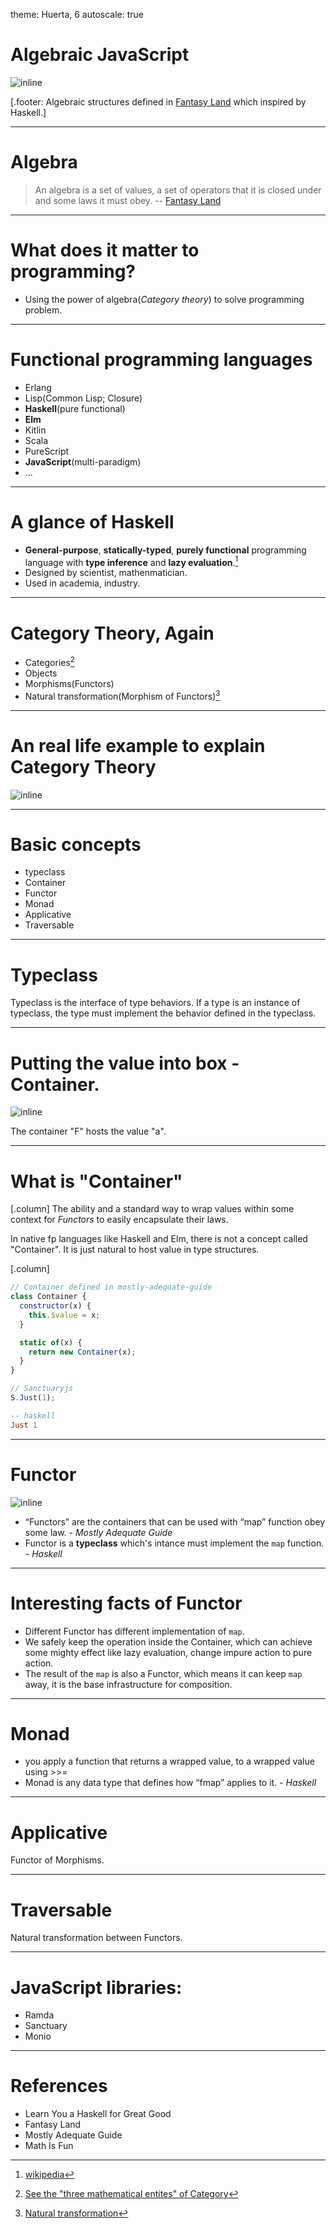 theme: Huerta, 6
autoscale: true

# Algebraic JavaScript

![inline](https://github.com/fantasyland/fantasy-land/raw/master/figures/dependencies.png)

[.footer: Algebraic structures defined in [Fantasy Land](https://github.com/fantasyland/fantasy-land) which inspired by Haskell.]

---

# Algebra

> An algebra is a set of values, a set of operators that it is closed under and some laws it must obey.
> -- [Fantasy Land](https://github.com/fantasyland/fantasy-land#general)

---

# What does it matter to programming?

* Using the power of algebra(_Category theory_) to solve programming problem.

---

# Functional programming languages

* Erlang
* Lisp(Common Lisp; Closure)
* __Haskell__(pure functional)
* __Elm__
* Kitlin
* Scala
* PureScript
* __JavaScript__(multi-paradigm)
* ...

---

# A glance of Haskell

* __General-purpose__, __statically-typed__, __purely functional__ programming language with __type inference__ and __lazy evaluation__.[^3]
* Designed by scientist, mathenmatician.
* Used in academia, industry.

[^3]: [wikipedia](https://en.wikipedia.org/wiki/Haskell)

---

# Category Theory, Again

* Categories[^1]
* Objects
* Morphisms(Functors)
* Natural transformation(Morphism of Functors)[^2]

[^1]: [See the "three mathematical entites" of Category](https://en.wikipedia.org/wiki/Category_theory#Categories)

[^2]: [Natural transformation](https://en.wikipedia.org/wiki/Natural_transformation)

---

# An real life example to explain Category Theory

![inline](./category-theory.png)

---

# Basic concepts

* typeclass
* Container
* Functor
* Monad
* Applicative
* Traversable

---

# Typeclass

Typeclass is the interface of type behaviors. If a type is an instance of typeclass, the type must implement the behavior defined in the typeclass.

---

# Putting the value into box - Container.

![inline](./container.png)

The container "F" hosts the value "a".

---

# What is "Container"

[.column]
The ability and a standard way to wrap values within some context for _Functors_ to easily encapsulate their laws.

In native fp languages like Haskell and Elm, there is not a concept called "Container". It is just natural to host value in type structures.

[.column]
```javascript
// Container defined in mostly-adequate-guide 
class Container {
  constructor(x) {
    this.$value = x;
  }

  static of(x) {
    return new Container(x);
  }
}
```

```javascript
// Sanctuaryjs
S.Just(1);
```

```haskell
-- haskell
Just 1
```

---

# Functor

![inline](./functor.png)

* “Functors” are the containers that can be used with “map” function obey some law. - _Mostly Adequate Guide_
* Functor is a __typeclass__ which's intance must implement the `map` function. - _Haskell_

---

# Interesting facts of Functor

* Different Functor has different implementation of `map`.
* We safely keep the operation inside the Container, which can achieve some mighty effect like lazy evaluation, change impure action to pure action.
* The result of the `map` is also a Functor, which means it can keep `map` away, it is the base infrastructure for composition.

---

# Monad

* you apply a function that returns a wrapped value, to a wrapped value using >>=
* Monad is any data type that defines how “fmap” applies to it. - _Haskell_

---

# Applicative

Functor of Morphisms.

---

# Traversable

Natural transformation between Functors.

---

# JavaScript libraries:

* Ramda
* Sanctuary
* Monio

---

# References

* Learn You a Haskell for Great Good
* Fantasy Land
* Mostly Adequate Guide
* Math Is Fun
